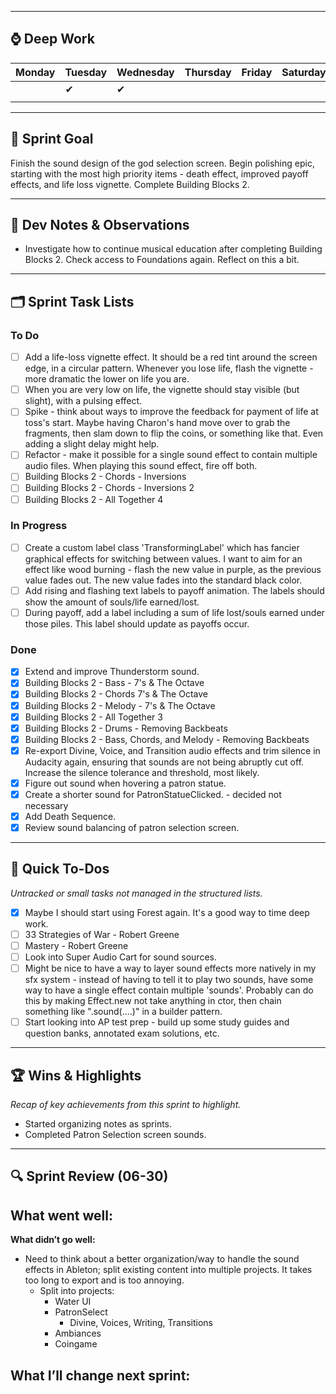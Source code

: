 
---
## ⌚ Deep Work
| Monday | Tuesday | Wednesday | Thursday | Friday | Saturday | Sunday |
| ------ | ------- | --------- | -------- | ------ | -------- | ------ |
|        | ✔       | ✔         |          |        |          |        |
|        |         |           |          |        |          |        |

---
## 🎯 Sprint Goal  
Finish the sound design of the god selection screen. Begin polishing epic, starting with the most high priority items - death effect, improved payoff effects, and life loss vignette. Complete Building Blocks 2.

---
## 🧠 Dev Notes & Observations  
- Investigate how to continue musical education after completing Building Blocks 2. Check access to Foundations again. Reflect on this a bit.

---
## 🗂️ Sprint Task Lists
### To Do  
- [ ] Add a life-loss vignette effect. It should be a red tint around the screen edge, in a circular pattern. Whenever you lose life, flash the vignette - more dramatic the lower on life you are.
- [ ] When you are very low on life, the vignette should stay visible (but slight), with a pulsing effect. 
- [ ] Spike - think about ways to improve the feedback for payment of life at toss's start. Maybe having Charon's hand move over to grab the fragments, then slam down to flip the coins, or something like that. Even adding a slight delay might help. 
- [ ] Refactor - make it possible for a single sound effect to contain multiple audio files. When playing this sound effect, fire off both.
- [ ] Building Blocks 2 - Chords - Inversions
- [ ] Building Blocks 2 - Chords - Inversions 2
- [ ] Building Blocks 2 - All Together 4
### In Progress  
- [ ] Create a custom label class 'TransformingLabel' which has fancier graphical effects for switching between values. I want to aim for an effect like wood burning - flash the new value in purple, as the previous value fades out. The new value fades into the standard black color.
- [ ] Add rising and flashing text labels to payoff animation. The labels should show the amount of souls/life earned/lost.
- [ ] During payoff, add a label including a sum of life lost/souls earned under those piles. This label should update as payoffs occur.
### Done  
- [x] Extend and improve Thunderstorm sound.
- [x] Building Blocks 2 - Bass - 7's & The Octave 
- [x] Building Blocks 2 - Chords 7's & The Octave
- [x] Building Blocks 2 - Melody - 7's & The Octave
- [x] Building Blocks 2 - All Together 3
- [x] Building Blocks 2 - Drums - Removing Backbeats
- [x] Building Blocks 2 - Bass, Chords, and Melody - Removing Backbeats
- [x] Re-export Divine, Voice, and Transition audio effects and trim silence in Audacity again, ensuring that sounds are not being abruptly cut off. Increase the silence tolerance and threshold, most likely.
- [x] Figure out sound when hovering a patron statue.
- [x] Create a shorter sound for PatronStatueClicked. - decided not necessary
- [x] Add Death Sequence.
- [x] Review sound balancing of patron selection screen.

---
## 📝 Quick To-Dos  
_Untracked or small tasks not managed in the structured lists._
- [x] Maybe I should start using Forest again. It's a good way to time deep work.
- [ ] 33 Strategies of War - Robert Greene
- [ ] Mastery - Robert Greene
- [ ] Look into Super Audio Cart for sound sources. 
- [ ] Might be nice to have a way to layer sound effects more natively in my sfx system - instead of having to tell it to play two sounds, have some way to have a single effect contain multiple 'sounds'. Probably can do this by making Effect.new not take anything in ctor, then chain something like ".sound(....)" in a builder pattern.
- [ ] Start looking into AP test prep - build up some study guides and question banks, annotated exam solutions, etc.

---
## 🏆 Wins & Highlights
_Recap of key achievements from this sprint to highlight._
- Started organizing notes as sprints.
- Completed Patron Selection screen sounds.

---
## 🔍 Sprint Review (06-30)  
**What went well:**  
-  

**What didn’t go well:**  
-  Need to think about a better organization/way to handle the sound effects in Ableton; split existing content into multiple projects. It takes too long to export and is too annoying.
	- Split into projects:
		- Water UI
		- PatronSelect
			- Divine, Voices, Writing, Transitions
		- Ambiances
		- Coingame

**What I’ll change next sprint:**  
-  
